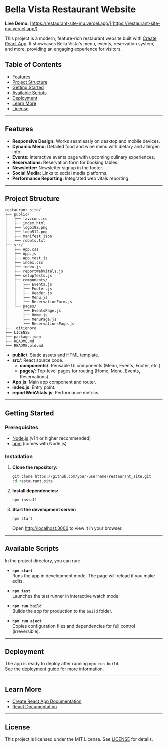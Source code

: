 # Bella Vista Restaurant Website

**Live Demo:** [https://restaurant-site-mu.vercel.app/](https://restaurant-site-mu.vercel.app/)

This project is a modern, feature-rich restaurant website built with [Create React App](https://github.com/facebook/create-react-app). It showcases Bella Vista's menu, events, reservation system, and more, providing an engaging experience for visitors.

## Table of Contents

- [Features](#features)
- [Project Structure](#project-structure)
- [Getting Started](#getting-started)
- [Available Scripts](#available-scripts)
- [Deployment](#deployment)
- [Learn More](#learn-more)
- [License](#license)

---

## Features

- **Responsive Design:** Works seamlessly on desktop and mobile devices.
- **Dynamic Menu:** Detailed food and wine menu with dietary and allergen info.
- **Events:** Interactive events page with upcoming culinary experiences.
- **Reservations:** Reservation form for booking tables.
- **Newsletter:** Newsletter signup in the footer.
- **Social Media:** Links to social media platforms.
- **Performance Reporting:** Integrated web vitals reporting.

---

## Project Structure

```
restaurant_site/
├── public/
│   ├── favicon.ico
│   ├── index.html
│   ├── logo192.png
│   ├── logo512.png
│   ├── manifest.json
│   └── robots.txt
├── src/
│   ├── App.css
│   ├── App.js
│   ├── App.test.js
│   ├── index.css
│   ├── index.js
│   ├── reportWebVitals.js
│   ├── setupTests.js
│   ├── components/
│   │   ├── Events.js
│   │   ├── Footer.js
│   │   ├── Header.js
│   │   ├── Menu.js
│   │   └── ReservationForm.js
│   └── pages/
│       ├── EventsPage.js
│       ├── Home.js
│       ├── MenuPage.js
│       └── ReservationsPage.js
├── .gitignore
├── LICENSE
├── package.json
├── README.md
└── README.old.md
```

- **public/**: Static assets and HTML template.
- **src/**: React source code.
  - **components/**: Reusable UI components (Menu, Events, Footer, etc.).
  - **pages/**: Top-level pages for routing (Home, Menu, Events, Reservations).
- **App.js**: Main app component and router.
- **index.js**: Entry point.
- **reportWebVitals.js**: Performance metrics.

---

## Getting Started

### Prerequisites

- [Node.js](https://nodejs.org/) (v14 or higher recommended)
- [npm](https://www.npmjs.com/) (comes with Node.js)

### Installation

1. **Clone the repository:**
   ```sh
   git clone https://github.com/your-username/restaurant_site.git
   cd restaurant_site
   ```

2. **Install dependencies:**
   ```sh
   npm install
   ```

3. **Start the development server:**
   ```sh
   npm start
   ```
   Open [http://localhost:3000](http://localhost:3000) to view it in your browser.

---

## Available Scripts

In the project directory, you can run:

- **`npm start`**  
  Runs the app in development mode. The page will reload if you make edits.

- **`npm test`**  
  Launches the test runner in interactive watch mode.

- **`npm run build`**  
  Builds the app for production to the `build` folder.

- **`npm run eject`**  
  Copies configuration files and dependencies for full control (irreversible).

---

## Deployment

The app is ready to deploy after running `npm run build`.  
See the [deployment guide](https://facebook.github.io/create-react-app/docs/deployment) for more information.

---

## Learn More

- [Create React App Documentation](https://facebook.github.io/create-react-app/docs/getting-started)
- [React Documentation](https://reactjs.org/)

---

## License

This project is licensed under the MIT License. See [LICENSE](LICENSE) for details.
